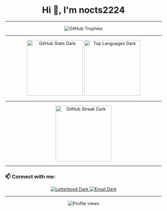 <!-- Profile Header -->
<h1 align="center">Hi 👋, I'm nocts2224</h1>

---

<!-- GitHub Trophies -->
<p align="center">
  <!-- Dark mode -->
  <img src="https://github-profile-trophy.vercel.app/?username=nocts2224&theme=onedark&margin-w=10&margin-h=10&no-frame=true#gh-dark-mode-only" alt="GitHub Trophies" />
</p>

---

<!-- GitHub Stats -->
<p align="center">
  
  <!-- Dark mode -->
  <img height="180em" src="https://github-readme-stats.vercel.app/api?username=nocts2224&show_icons=true&theme=onedark&hide_border=true#gh-dark-mode-only" alt="GitHub Stats Dark" />

  <!-- Dark mode (Top Languages) -->
  <img height="180em" src="https://github-readme-stats.vercel.app/api/top-langs/?username=nocts2224&layout=compact&theme=onedark&hide_border=true#gh-dark-mode-only" alt="Top Languages Dark" />
</p>

---

<!-- GitHub Streak Stats -->
<p align="center">
  <!-- Dark mode -->
  <img height="180em" src="https://streak-stats.demolab.com?user=nocts2224&theme=onedark&hide_border=true&date_format=j%20M%5B%20Y%5D#gh-dark-mode-only" alt="GitHub Streak Dark" />
</p>

---

<!-- Contact -->
### 📫 Connect with me:
<p align="center">

  <!-- Letterboxd -->
  <a href="https://letterboxd.com/rmagallanez" target="_blank">
    <img src="https://img.shields.io/badge/Letterboxd-00D735?style=for-the-badge&logo=letterboxd&logoColor=white#gh-dark-mode-only" alt="Letterboxd Dark" />
  </a>

  <!-- YouTube -->
  <!--<a href="https://www.youtube.com/@paradoxx_the_art" target="_blank">
    <img src="https://img.shields.io/badge/YouTube-FF0000?style=for-the-badge&logo=youtube&logoColor=white#gh-dark-mode-only" alt="YouTube Dark" />
  </a>-->

  <!-- Email -->
  <a href="mailto:ljgabrielle2224@gmail.com" target="_blank">
    <img src="https://img.shields.io/badge/Email-D14836?style=for-the-badge&logo=gmail&logoColor=white#gh-dark-mode-only" alt="Email Dark" />
  </a>

</p>

---

<!-- Footer -->
<p align="center">
  <img src="https://komarev.com/ghpvc/?username=dreadnought2099&label=Profile%20Views&color=blue&style=flat-square" alt="Profile views" />
</p>
